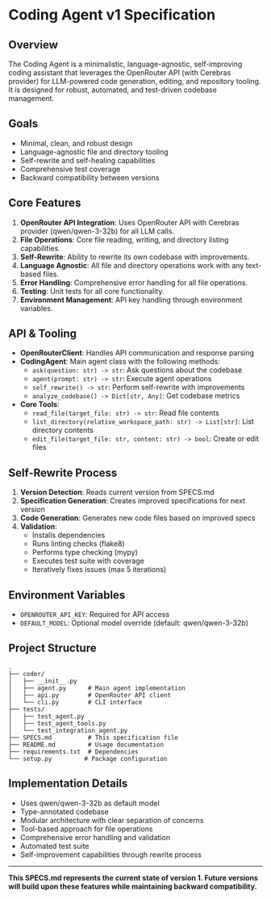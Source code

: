 # Coding Agent v1 Specification

## Overview

The Coding Agent is a minimalistic, language-agnostic, self-improving coding assistant that leverages the OpenRouter API (with Cerebras provider) for LLM-powered code generation, editing, and repository tooling. It is designed for robust, automated, and test-driven codebase management.

## Goals
- Minimal, clean, and robust design
- Language-agnostic file and directory tooling
- Self-rewrite and self-healing capabilities
- Comprehensive test coverage
- Backward compatibility between versions

## Core Features
1. **OpenRouter API Integration**: Uses OpenRouter API with Cerebras provider (qwen/qwen-3-32b) for all LLM calls.
2. **File Operations**: Core file reading, writing, and directory listing capabilities.
3. **Self-Rewrite**: Ability to rewrite its own codebase with improvements.
4. **Language Agnostic**: All file and directory operations work with any text-based files.
5. **Error Handling**: Comprehensive error handling for all file operations.
6. **Testing**: Unit tests for all core functionality.
7. **Environment Management**: API key handling through environment variables.

## API & Tooling
- **OpenRouterClient**: Handles API communication and response parsing
- **CodingAgent**: Main agent class with the following methods:
  - `ask(question: str) -> str`: Ask questions about the codebase
  - `agent(prompt: str) -> str`: Execute agent operations
  - `self_rewrite() -> str`: Perform self-rewrite with improvements
  - `analyze_codebase() -> Dict[str, Any]`: Get codebase metrics
- **Core Tools**:
  - `read_file(target_file: str) -> str`: Read file contents
  - `list_directory(relative_workspace_path: str) -> List[str]`: List directory contents
  - `edit_file(target_file: str, content: str) -> bool`: Create or edit files

## Self-Rewrite Process
1. **Version Detection**: Reads current version from SPECS.md
2. **Specification Generation**: Creates improved specifications for next version
3. **Code Generation**: Generates new code files based on improved specs
4. **Validation**: 
   - Installs dependencies
   - Runs linting checks (flake8)
   - Performs type checking (mypy)
   - Executes test suite with coverage
   - Iteratively fixes issues (max 5 iterations)

## Environment Variables
- `OPENROUTER_API_KEY`: Required for API access
- `DEFAULT_MODEL`: Optional model override (default: qwen/qwen-3-32b)

## Project Structure
```
.
├── coder/
│   ├── __init__.py
│   ├── agent.py      # Main agent implementation
│   ├── api.py        # OpenRouter API client
│   └── cli.py        # CLI interface
├── tests/
│   ├── test_agent.py
│   ├── test_agent_tools.py
│   └── test_integration_agent.py
├── SPECS.md          # This specification file
├── README.md         # Usage documentation
├── requirements.txt  # Dependencies
└── setup.py         # Package configuration
```

## Implementation Details
- Uses qwen/qwen-3-32b as default model
- Type-annotated codebase
- Modular architecture with clear separation of concerns
- Tool-based approach for file operations
- Comprehensive error handling and validation
- Automated test suite
- Self-improvement capabilities through rewrite process

---

**This SPECS.md represents the current state of version 1. Future versions will build upon these features while maintaining backward compatibility.** 